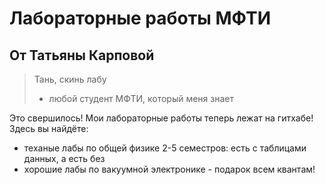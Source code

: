 # Лабораторные работы МФТИ
## От Татьяны Карповой

> Тань, скинь лабу
> - любой студент МФТИ, который меня знает

Это свершилось! Мои лабораторные работы теперь лежат на гитхабе! Здесь вы найдёте:

* теханые лабы по общей физике 2-5 семестров: есть с таблицами данных, а есть без
* хорошие лабы по вакуумной электронике - подарок всем квантам!

